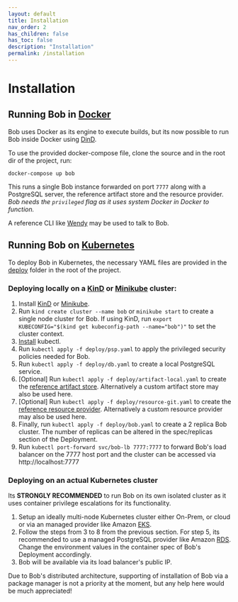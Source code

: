 ```yaml
---
layout: default
title: Installation
nav_order: 2
has_children: false
has_toc: false
description: "Installation"
permalink: /installation
---
```


# Installation


## Running Bob in [Docker](https://www.docker.com/)

Bob uses Docker as its engine to execute builds, but its now possible to run Bob
inside Docker using [DinD](https://hub.docker.com/_/docker).

To use the provided docker-compose file, clone the source and in the root dir of the project, run:

`docker-compose up bob`

This runs a single Bob instance forwarded on port `7777` along with a PostgreSQL server, the reference artifact store
and the resource provider.
_Bob needs the `privileged` flag as it uses system Docker in Docker to function._

A reference CLI like [Wendy](https://github.com/bob-cd/wendy) may be used to talk to Bob.

## Running Bob on [Kubernetes](https://kubernetes.io/)

To deploy Bob in Kubernetes, the necessary YAML files are provided in the [deploy](https://github.com/bob-cd/bob/tree/master/deploy) folder in the root of the project.

### Deploying locally on a [KinD](https://kind.sigs.k8s.io/) or [Minikube](https://kubernetes.io/docs/setup/learning-environment/minikube/) cluster:
1. Install [KinD](https://kind.sigs.k8s.io/docs/user/quick-start) or [Minikube](https://kubernetes.io/docs/setup/learning-environment/minikube/).
2. Run `kind create cluster --name bob` or `minikube start` to create a single node cluster for Bob.
   If using KinD, run `export KUBECONFIG="$(kind get kubeconfig-path --name="bob")"` to set the cluster context.
3. [Install](https://kubernetes.io/docs/tasks/tools/install-kubectl/) kubectl.
4. Run `kubectl apply -f deploy/psp.yaml` to apply the privileged security policies needed for Bob.
5. Run `kubectl apply -f deploy/db.yaml` to create a local PostgreSQL service.
6. [Optional] Run `kubectl apply -f deploy/artifact-local.yaml` to create the [reference artifact store](https://github.com/bob-cd/artifact-local).
   Alternatively a custom artifact store may also be used here.
7. [Optional] Run `kubectl apply -f deploy/resource-git.yaml` to create the [reference resource provider](https://github.com/bob-cd/resource-git).
   Alternatively a custom resource provider may also be used here.
8. Finally, run `kubectl apply -f deploy/bob.yaml` to create a 2 replica Bob cluster. The number of replicas
   can be altered in the spec/replicas section of the Deployment.
9. Run `kubectl port-forward svc/bob-lb 7777:7777` to forward Bob's load balancer on the 7777 host port and the
   cluster can be accessed via http://localhost:7777

### Deploying on an actual Kubernetes cluster

Its **STRONGLY RECOMMENDED** to run Bob on its own isolated cluster as it uses container privilege escalations for its functionality.

1. Setup an ideally multi-node Kubernetes cluster either On-Prem, or cloud or via an managed provider like
   Amazon [EKS](https://aws.amazon.com/eks/).
2. Follow the steps from 3 to 8 from the previous section. For step 5, its recommended to use a managed PostgreSQL
   provider like Amazon [RDS](https://aws.amazon.com/rds/). Change the environment values in the container spec of
   Bob's Deployment accordingly.
3. Bob will be available via its load balancer's public IP.


Due to Bob's distributed architecture, supporting of installation of Bob via a package manager is not a priority at the moment, but any help here would be much appreciated!